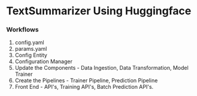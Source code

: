 # TextSummarizer Using Huggingface

### Workflows

1. config.yaml
2. params.yaml
3. Config Entity
4. Configuration Manager
5. Update the Components - Data Ingestion, Data Transformation, Model Trainer
6. Create the Pipelines  - Trainer Pipeline, Prediction Pipeline
7. Front End - API's, Training API's, Batch Prediction API's.
